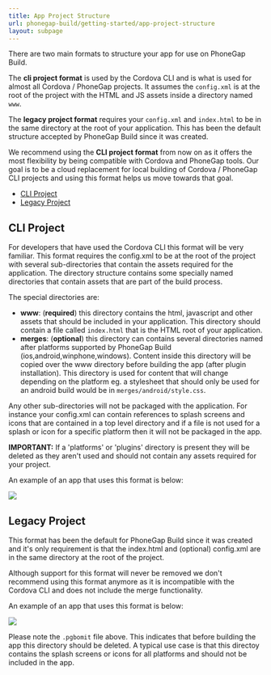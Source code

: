 ```yaml
---
title: App Project Structure
url: phonegap-build/getting-started/app-project-structure
layout: subpage
---
```


There are two main formats to structure your app for use on PhoneGap Build.

The **cli project format** is used by the Cordova CLI and is what is used for almost all Cordova / PhoneGap projects. It assumes the `config.xml` is at the root of the project with the HTML and JS assets inside a directory named `www`.

The **legacy project format** requires your `config.xml` and `index.html` to be in the same directory at the root of your application. This has been the default structure accepted by PhoneGap Build since it was created.

We recommend using the **CLI project format** from now on as it offers the most flexibility by being compatible with Cordova and PhoneGap tools. Our goal is to be a cloud replacement for local building of Cordova / PhoneGap CLI projects and using this format helps us move towards that goal.

- [CLI Project](#cli-project)
- [Legacy Project](#legacy-project)

## CLI Project

For developers that have used the Cordova CLI this format will be very familiar. This format requires the config.xml to be at the root of the project with several sub-directories that contain the assets required for the application. The directory structure contains some specially named directories that contain assets that are part of the build process.

The special directories are:

- **www**: (**required**) this directory contains the html, javascript and other assets that should be included in your application. This directory should contain a file called `index.html` that is the HTML root of your application.
- **merges**: (**optional**) this directory can contains several directories named after platforms supported by PhoneGap Build (ios,android,winphone,windows). Content inside this directory will be copied over the www directory before building the app (after plugin installation).  This directory is used for content that will change depending on the platform eg. a stylesheet that should only be used for an android build would be in `merges/android/style.css`.

Any other sub-directories will not be packaged with the application. For instance your config.xml can contain references to splash screens and icons that are contained in a top level directory and if a file is not used for a splash or icon for a specific platform then it will not be packaged in the app.

**IMPORTANT:** If a 'platforms' or 'plugins' directory is present they will be deleted as they aren't used and should not contain any assets required for your project.

An example of an app that uses this format is below:

![](/images/build/cli_project.png)

## Legacy Project

This format has been the default for PhoneGap Build since it was created and it's only requirement is that the index.html and (optional) config.xml are in the same directory at the root of the project.

Although support for this format will never be removed we don't recommend using this format anymore as it is incompatible with the Cordova CLI and does not include the merge functionality.

An example of an app that uses this format is below:

![](/images/build/legacy_project.png)

Please note the `.pgbomit` file above. This indicates that before building the app this directory should be deleted.  A typical use case is that this directoy contains the splash screens or icons for all platforms and should not be included in the app.